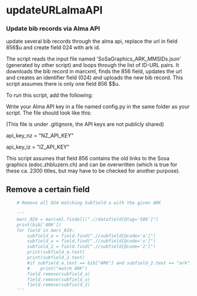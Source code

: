 # updateURLalmaAPI


### Update bib records via Alma API

update several bib records through the alma api, replace the url in field 856$u and create field 024 with ark id.

The script reads the input file named 'SoSaGraphics_ARK_MMSIDs.json' (generated by other script) and loops through the list of ID-URL pairs. It downloads the bib record in marcxml, finds the 856 field, updates the url and creates an identifier field (024) and uploads the new bib record. This script assumes there is only one field 856 $$u.

To run this script, add the following:

Write your Alma API key in a file named config.py in the same folder as your script. The file should look like this:

(This file is under .gitignore, the API keys are not publicly shared)


api_key_nz = "NZ_API_KEY"

api_key_iz = "IZ_API_KEY"

This script assumes that field 856 contains the old links to the Sosa graphics (edoc.zhbluzern.ch) and can be overwritten (which is true for these ca. 2300 titles, but may have to be checked for another purpose).

## Remove a certain field

```python
    # Remove all 024 matching Subfield a with the given ARK
    
    '''
    marc_024 = marcxml.findall(".//datafield[@tag='506']")
    print(bib['ARK'])
    for field in marc_024:
        subfield_a = field.find(".//subfield[@code='a']")
        subfield_u = field.find(".//subfield[@code='u']")
        subfield_2 = field.find(".//subfield[@code='2']")
        print(subfield_a.text)
        print(subfield_2.text)
        #if subfield_a.text == bib["ARK"] and subfield_2.text == "ark":
        #    print("match ARK")
        field.remove(subfield_a)
        field.remove(subfield_u)
        field.remove(subfield_2)
    '''
```